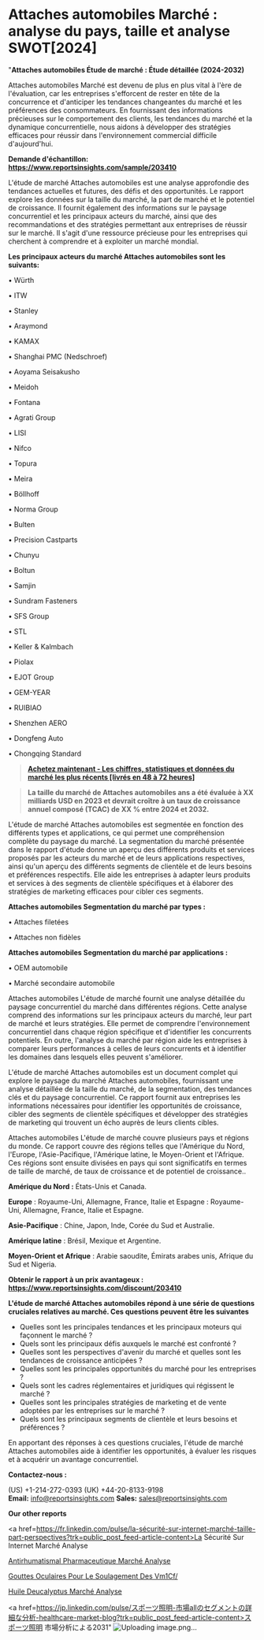 # Attaches automobiles Marché : analyse du pays, taille et analyse SWOT[2024]

"<strong>Attaches automobiles Étude de marché : Étude détaillée (2024-2032)</strong>

Attaches automobiles Marché est devenu de plus en plus vital à l'ère de l'évaluation, car les entreprises s'efforcent de rester en tête de la concurrence et d'anticiper les tendances changeantes du marché et les préférences des consommateurs. En fournissant des informations précieuses sur le comportement des clients, les tendances du marché et la dynamique concurrentielle, nous aidons à développer des stratégies efficaces pour réussir dans l'environnement commercial difficile d'aujourd'hui.

<strong>Demande d'échantillon: <a href=https://www.reportsinsights.com/sample/203410>https://www.reportsinsights.com/sample/203410</a></strong>

L'étude de marché Attaches automobiles est une analyse approfondie des tendances actuelles et futures, des défis et des opportunités. Le rapport explore les données sur la taille du marché, la part de marché et le potentiel de croissance. Il fournit également des informations sur le paysage concurrentiel et les principaux acteurs du marché, ainsi que des recommandations et des stratégies permettant aux entreprises de réussir sur le marché. Il s'agit d'une ressource précieuse pour les entreprises qui cherchent à comprendre et à exploiter un marché mondial.

<strong>Les principaux acteurs du marché Attaches automobiles sont les suivants:</strong>

• Würth

• ITW

• Stanley

• Araymond

• KAMAX

• Shanghai PMC (Nedschroef)

• Aoyama Seisakusho

• Meidoh

• Fontana

• Agrati Group

• LISI

• Nifco

• Topura

• Meira

• Böllhoff

• Norma Group

• Bulten

• Precision Castparts

• Chunyu

• Boltun

• Samjin

• Sundram Fasteners

• SFS Group

• STL

• Keller & Kalmbach

• Piolax

• EJOT Group

• GEM-YEAR

• RUIBIAO

• Shenzhen AERO

• Dongfeng Auto

• Chongqing Standard
<blockquote><a href=https://www.reportsinsights.com/buynow/203410><span style=text-decoration: underline;><strong>Achetez maintenant - Les chiffres, statistiques et données du marché les plus récents [livrés en 48 à 72 heures]</strong></span></a></blockquote>
<blockquote><span style=text-decoration: underline;><strong>La taille du marché de Attaches automobiles ans a été évaluée à XX milliards USD en 2023 et devrait croître à un taux de croissance annuel composé (TCAC) de XX % entre 2024 et 2032.</strong></span></blockquote>
L'étude de marché Attaches automobiles est segmentée en fonction des différents types et applications, ce qui permet une compréhension complète du paysage du marché. La segmentation du marché présentée dans le rapport d'étude donne un aperçu des différents produits et services proposés par les acteurs du marché et de leurs applications respectives, ainsi qu'un aperçu des différents segments de clientèle et de leurs besoins et préférences respectifs. Elle aide les entreprises à adapter leurs produits et services à des segments de clientèle spécifiques et à élaborer des stratégies de marketing efficaces pour cibler ces segments.

<strong>Attaches automobiles Segmentation du marché par types :</strong>

• Attaches filetées

• Attaches non fidèles

<strong>Attaches automobiles Segmentation du marché par applications :</strong>

• OEM automobile

• Marché secondaire automobile

Attaches automobiles L'étude de marché fournit une analyse détaillée du paysage concurrentiel du marché dans différentes régions. Cette analyse comprend des informations sur les principaux acteurs du marché, leur part de marché et leurs stratégies. Elle permet de comprendre l'environnement concurrentiel dans chaque région spécifique et d'identifier les concurrents potentiels. En outre, l'analyse du marché par région aide les entreprises à comparer leurs performances à celles de leurs concurrents et à identifier les domaines dans lesquels elles peuvent s'améliorer.

L'étude de marché Attaches automobiles est un document complet qui explore le paysage du marché Attaches automobiles, fournissant une analyse détaillée de la taille du marché, de la segmentation, des tendances clés et du paysage concurrentiel. Ce rapport fournit aux entreprises les informations nécessaires pour identifier les opportunités de croissance, cibler des segments de clientèle spécifiques et développer des stratégies de marketing qui trouvent un écho auprès de leurs clients cibles.

Attaches automobiles L'étude de marché couvre plusieurs pays et régions du monde. Ce rapport couvre des régions telles que l'Amérique du Nord, l'Europe, l'Asie-Pacifique, l'Amérique latine, le Moyen-Orient et l'Afrique. Ces régions sont ensuite divisées en pays qui sont significatifs en termes de taille de marché, de taux de croissance et de potentiel de croissance..

<strong>Amérique du Nord :</strong> États-Unis et Canada.

<strong>Europe</strong> : Royaume-Uni, Allemagne, France, Italie et Espagne : Royaume-Uni, Allemagne, France, Italie et Espagne.

<strong>Asie-Pacifique</strong> : Chine, Japon, Inde, Corée du Sud et Australie.

<strong>Amérique latine</strong> : Brésil, Mexique et Argentine.

<strong>Moyen-Orient et Afrique</strong> : Arabie saoudite, Émirats arabes unis, Afrique du Sud et Nigeria.

<strong>Obtenir le rapport à un prix avantageux : <a href=https://www.reportsinsights.com/discount/203410>https://www.reportsinsights.com/discount/203410</a></strong>

<strong>L'étude de marché Attaches automobiles répond à une série de questions cruciales relatives au marché. Ces questions peuvent être les suivantes</strong>
<ul>
  <li>Quelles sont les principales tendances et les principaux moteurs qui façonnent le marché ?</li>
  <li>Quels sont les principaux défis auxquels le marché est confronté ?</li>
  <li>Quelles sont les perspectives d'avenir du marché et quelles sont les tendances de croissance anticipées ?</li>
  <li>Quelles sont les principales opportunités du marché pour les entreprises ?</li>
  <li>Quels sont les cadres réglementaires et juridiques qui régissent le marché ?</li>
  <li>Quelles sont les principales stratégies de marketing et de vente adoptées par les entreprises sur le marché ?</li>
  <li>Quels sont les principaux segments de clientèle et leurs besoins et préférences ?</li>
</ul>
En apportant des réponses à ces questions cruciales, l'étude de marché Attaches automobiles aide à identifier les opportunités, à évaluer les risques et à acquérir un avantage concurrentiel.

<strong>Contactez-nous :</strong>

(US) +1-214-272-0393
(UK) +44-20-8133-9198
<strong>Email:</strong> <a>info@reportsinsights.com</a>
<strong>Sales:</strong> <a>sales@reportsinsights.com</a>

<strong>Our other reports</strong>

<a href=https://fr.linkedin.com/pulse/la-sécurité-sur-internet-marché-taille-part-perspectives?trk=public_post_feed-article-content>La Sécurité Sur Internet Marché Analyse</a>

<a href=https://www.linkedin.com/pulse/antirhumatismal-pharmaceutique-march%C3%A9-rapport-y9ilf/>Antirhumatismal Pharmaceutique Marché Analyse</a>

<a href=https://www.linkedin.com/pulse/gouttes-oculaires-pour-le-soulagement-des-vm1cf/>Gouttes Oculaires Pour Le Soulagement Des Vm1Cf/</a>

<a href=https://www.linkedin.com/pulse/huile-deucalyptus-march%C3%A9-cadre-statistiques-dffff/>Huile Deucalyptus Marché Analyse</a>

<a href=https://jp.linkedin.com/pulse/スポーツ照明-市場allのセグメントの詳細な分析-healthcare-market-blog?trk=public_post_feed-article-content>スポーツ照明 市場分析による2031</a>"
![Uploading image.png…]()
